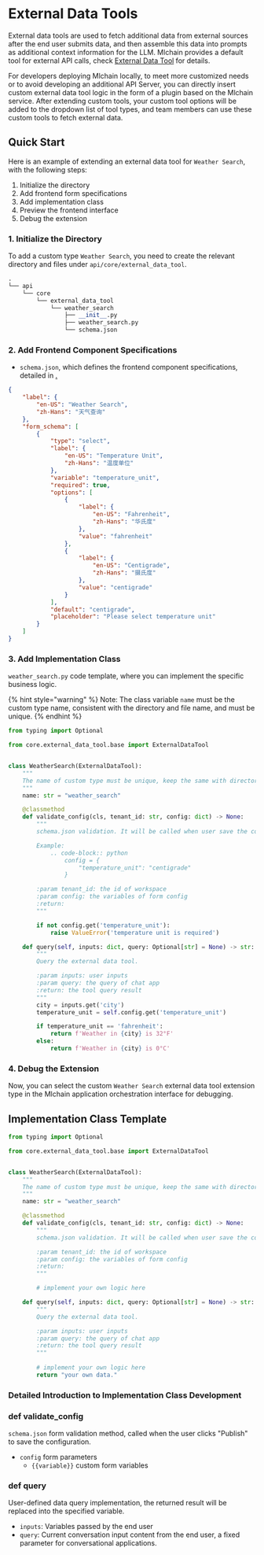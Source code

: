 # External Data Tools

External data tools are used to fetch additional data from external sources after the end user submits data, and then assemble this data into prompts as additional context information for the LLM. Mlchain provides a default tool for external API calls, check [External Data Tool](https://docs.mlchain.khulnasoft.com/guides/knowledge-base/external-data-tool) for details.

For developers deploying Mlchain locally, to meet more customized needs or to avoid developing an additional API Server, you can directly insert custom external data tool logic in the form of a plugin based on the Mlchain service. After extending custom tools, your custom tool options will be added to the dropdown list of tool types, and team members can use these custom tools to fetch external data.

## Quick Start

Here is an example of extending an external data tool for `Weather Search`, with the following steps:

1. Initialize the directory
2. Add frontend form specifications
3. Add implementation class
4. Preview the frontend interface
5. Debug the extension

### 1. **Initialize the Directory**

To add a custom type `Weather Search`, you need to create the relevant directory and files under `api/core/external_data_tool`.

```python
.
└── api
    └── core
        └── external_data_tool
            └── weather_search
                ├── __init__.py
                ├── weather_search.py
                └── schema.json
```

### 2. **Add Frontend Component Specifications**

* `schema.json`, which defines the frontend component specifications, detailed in [.](./ "mention")

```json
{
    "label": {
        "en-US": "Weather Search",
        "zh-Hans": "天气查询"
    },
    "form_schema": [
        {
            "type": "select",
            "label": {
                "en-US": "Temperature Unit",
                "zh-Hans": "温度单位"
            },
            "variable": "temperature_unit",
            "required": true,
            "options": [
                {
                    "label": {
                        "en-US": "Fahrenheit",
                        "zh-Hans": "华氏度"
                    },
                    "value": "fahrenheit"
                },
                {
                    "label": {
                        "en-US": "Centigrade",
                        "zh-Hans": "摄氏度"
                    },
                    "value": "centigrade"
                }
            ],
            "default": "centigrade",
            "placeholder": "Please select temperature unit"
        }
    ]
}
```

### 3. Add Implementation Class

`weather_search.py` code template, where you can implement the specific business logic.

{% hint style="warning" %}
Note: The class variable `name` must be the custom type name, consistent with the directory and file name, and must be unique.
{% endhint %}

```python
from typing import Optional

from core.external_data_tool.base import ExternalDataTool


class WeatherSearch(ExternalDataTool):
    """
    The name of custom type must be unique, keep the same with directory and file name.
    """
    name: str = "weather_search"

    @classmethod
    def validate_config(cls, tenant_id: str, config: dict) -> None:
        """
        schema.json validation. It will be called when user save the config.

        Example:
            .. code-block:: python
                config = {
                    "temperature_unit": "centigrade"
                }

        :param tenant_id: the id of workspace
        :param config: the variables of form config
        :return:
        """

        if not config.get('temperature_unit'):
            raise ValueError('temperature unit is required')

    def query(self, inputs: dict, query: Optional[str] = None) -> str:
        """
        Query the external data tool.

        :param inputs: user inputs
        :param query: the query of chat app
        :return: the tool query result
        """
        city = inputs.get('city')
        temperature_unit = self.config.get('temperature_unit')

        if temperature_unit == 'fahrenheit':
            return f'Weather in {city} is 32°F'
        else:
            return f'Weather in {city} is 0°C'
```

<!-- ### 4. **Preview the Frontend Interface**

Follow the above steps and run the service to see the newly added custom type.

![](todo)-->

### 4. **Debug the Extension**

Now, you can select the custom `Weather Search` external data tool extension type in the Mlchain application orchestration interface for debugging.

## Implementation Class Template

```python
from typing import Optional

from core.external_data_tool.base import ExternalDataTool


class WeatherSearch(ExternalDataTool):
    """
    The name of custom type must be unique, keep the same with directory and file name.
    """
    name: str = "weather_search"

    @classmethod
    def validate_config(cls, tenant_id: str, config: dict) -> None:
        """
        schema.json validation. It will be called when user save the config.

        :param tenant_id: the id of workspace
        :param config: the variables of form config
        :return:
        """

        # implement your own logic here

    def query(self, inputs: dict, query: Optional[str] = None) -> str:
        """
        Query the external data tool.

        :param inputs: user inputs
        :param query: the query of chat app
        :return: the tool query result
        """
       
        # implement your own logic here
        return "your own data."
```

### Detailed Introduction to Implementation Class Development

### def validate_config

`schema.json` form validation method, called when the user clicks "Publish" to save the configuration.

* `config` form parameters
  * `{{variable}}` custom form variables

### def query

User-defined data query implementation, the returned result will be replaced into the specified variable.

* `inputs`: Variables passed by the end user
* `query`: Current conversation input content from the end user, a fixed parameter for conversational applications.